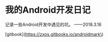 # 我的Android开发日记

记录一些Android开发中遇见的坑。   ——2018.3.16

\[gitbook\]\(https://zxos.gitbooks.io/androidmark\)



